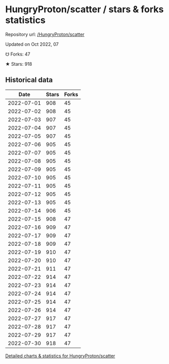 # HungryProton/scatter / stars & forks statistics

Repository url: [/HungryProton/scatter](https://github.com/HungryProton/scatter)

Updated on Oct 2022, 07

☋ Forks: 47

★ Stars: 918

## Historical data
| Date | Stars | Forks |
|------|-------|-------|
| 2022-07-01 | 908 | 45 | 
| 2022-07-02 | 908 | 45 | 
| 2022-07-03 | 907 | 45 | 
| 2022-07-04 | 907 | 45 | 
| 2022-07-05 | 907 | 45 | 
| 2022-07-06 | 905 | 45 | 
| 2022-07-07 | 905 | 45 | 
| 2022-07-08 | 905 | 45 | 
| 2022-07-09 | 905 | 45 | 
| 2022-07-10 | 905 | 45 | 
| 2022-07-11 | 905 | 45 | 
| 2022-07-12 | 905 | 45 | 
| 2022-07-13 | 905 | 45 | 
| 2022-07-14 | 906 | 45 | 
| 2022-07-15 | 908 | 47 | 
| 2022-07-16 | 909 | 47 | 
| 2022-07-17 | 909 | 47 | 
| 2022-07-18 | 909 | 47 | 
| 2022-07-19 | 910 | 47 | 
| 2022-07-20 | 910 | 47 | 
| 2022-07-21 | 911 | 47 | 
| 2022-07-22 | 914 | 47 | 
| 2022-07-23 | 914 | 47 | 
| 2022-07-24 | 914 | 47 | 
| 2022-07-25 | 914 | 47 | 
| 2022-07-26 | 914 | 47 | 
| 2022-07-27 | 917 | 47 | 
| 2022-07-28 | 917 | 47 | 
| 2022-07-29 | 917 | 47 | 
| 2022-07-30 | 918 | 47 | 


[Detailed charts & statistics for HungryProton/scatter](https://reviewgithub.com/rep/HungryProton/scatter)
